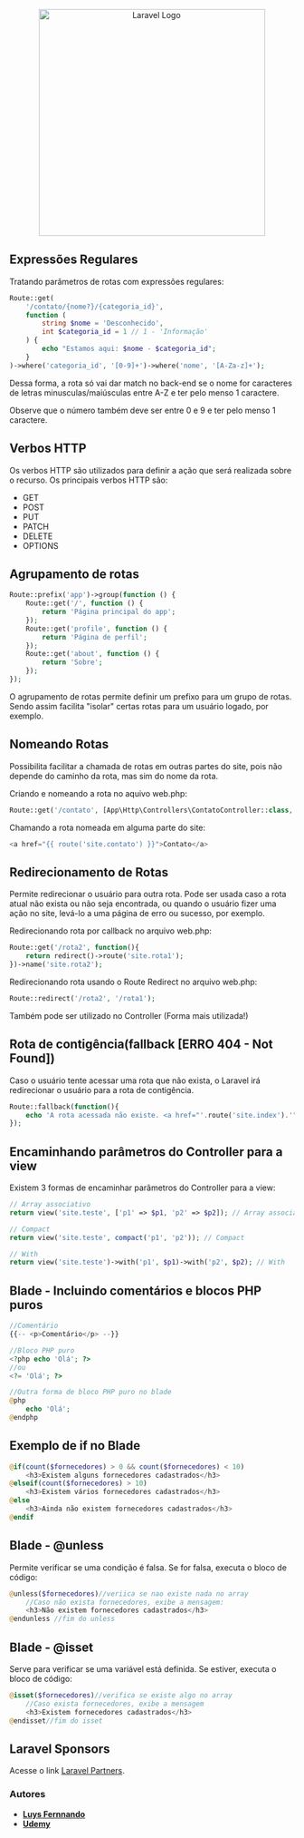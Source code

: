 <p align="center"><a href="https://laravel.com" target="_blank"><img src="https://raw.githubusercontent.com/laravel/art/master/logo-lockup/5%20SVG/2%20CMYK/1%20Full%20Color/laravel-logolockup-cmyk-red.svg" width="400" alt="Laravel Logo"></a></p>


## Expressões Regulares
Tratando parâmetros de rotas com expressões regulares:

```php
Route::get(
    '/contato/{nome?}/{categoria_id}',
    function (
        string $nome = 'Desconhecido', 
        int $categoria_id = 1 // 1 - 'Informação'
    ) {
        echo "Estamos aqui: $nome - $categoria_id";
    }
)->where('categoria_id', '[0-9]+')->where('nome', '[A-Za-z]+');
```
Dessa forma, a rota só vai dar match no back-end se o nome for caracteres de letras minusculas/maiúsculas entre A-Z e ter pelo menso 1 caractere.

Observe que o número também deve ser entre 0 e 9 e ter pelo menso 1 caractere.

## Verbos HTTP
Os verbos HTTP são utilizados para definir a ação que será realizada sobre o recurso. Os principais verbos HTTP são:

- GET
- POST
- PUT
- PATCH
- DELETE
- OPTIONS

## Agrupamento de rotas
```php
Route::prefix('app')->group(function () {
    Route::get('/', function () {
        return 'Página principal do app';
    });
    Route::get('profile', function () {
        return 'Página de perfil';
    });
    Route::get('about', function () {
        return 'Sobre';
    });
});
```
O agrupamento de rotas permite definir um prefixo para um grupo de rotas. Sendo assim facilita "isolar" certas rotas para um usuário logado, por exemplo.

## Nomeando Rotas
Possibilita facilitar a chamada de rotas em outras partes do site, pois não depende do caminho da rota, mas sim do nome da rota.

Criando e nomeando a rota no aquivo web.php:
```php
Route::get('/contato', [App\Http\Controllers\ContatoController::class,'contato'])->name('site.contato');
```
Chamando a rota nomeada em alguma parte do site:
```php
<a href="{{ route('site.contato') }}">Contato</a>
```

## Redirecionamento de Rotas
Permite redirecionar o usuário para outra rota. Pode ser usada caso a rota atual não exista ou não seja encontrada, ou quando o usuário fizer uma ação no site, levá-lo a uma página de erro ou sucesso, por exemplo.

Redirecionando rota por callback no arquivo web.php:
```php
Route::get('/rota2', function(){
    return redirect()->route('site.rota1');
})->name('site.rota2');
```

Redirecionando rota usando o Route Redirect no arquivo web.php:
```php
Route::redirect('/rota2', '/rota1');
```

Também pode ser utilizado no Controller (Forma mais utilizada!)

## Rota de contigência(fallback [ERRO 404 - Not Found])
Caso o usuário tente acessar uma rota que não exista, o Laravel irá redirecionar o usuário para a rota de contigência.

```php
Route::fallback(function(){
    echo 'A rota acessada não existe. <a href="'.route('site.index').'">Clique aqui</a> para voltar a página inicial.';
});
```

## Encaminhando parâmetros do Controller para a view
Existem 3 formas de encaminhar parâmetros do Controller para a view:
```php
// Array associativo
return view('site.teste', ['p1' => $p1, 'p2' => $p2]); // Array associativo

// Compact
return view('site.teste', compact('p1', 'p2')); // Compact

// With
return view('site.teste')->with('p1', $p1)->with('p2', $p2); // With
```

## Blade - Incluindo comentários e blocos PHP puros
```php
//Comentário
{{-- <p>Comentário</p> --}}

//Bloco PHP puro
<?php echo 'Olá'; ?>
//ou
<?= 'Olá'; ?>

//Outra forma de bloco PHP puro no blade
@php
    echo 'Olá';
@endphp

```
## Exemplo de if no Blade
```php
@if(count($fornecedores) > 0 && count($fornecedores) < 10)
    <h3>Existem alguns fornecedores cadastrados</h3>
@elseif(count($fornecedores) > 10)
    <h3>Existem vários fornecedores cadastrados</h3>
@else
    <h3>Ainda não existem fornecedores cadastrados</h3>
@endif
```

## Blade - @unless
Permite verificar se uma condição é falsa. Se for falsa, executa o bloco de código:

```php
@unless($fornecedores)//veriica se nao existe nada no array
    //Caso não exista fornecedores, exibe a mensagem:
    <h3>Não existem fornecedores cadastrados</h3>
@endunless //fim do unless  
```
## Blade - @isset
Serve para verificar se uma variável está definida. Se estiver, executa o bloco de código:

```php
@isset($fornecedores)//verifica se existe algo no array
    //Caso exista fornecedores, exibe a mensagem
    <h3>Existem fornecedores cadastrados</h3>
@endisset//fim do isset
```

## Laravel Sponsors
Acesse o link [Laravel Partners](https://partners.laravel.com).

### Autores
- **[Luys Fernnando](https://vehikl.com/)**
- **[Udemy](https://udemy.com)**
